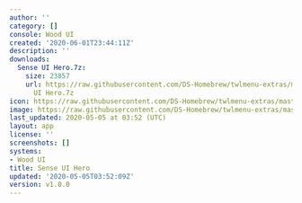 ```yaml
---
author: ''
category: []
console: Wood UI
created: '2020-06-01T23:44:11Z'
description: ''
downloads:
  Sense UI Hero.7z:
    size: 23857
    url: https://raw.githubusercontent.com/DS-Homebrew/twlmenu-extras/master/_nds/TWiLightMenu/akmenu/themes/Sense
      UI Hero.7z
icon: https://raw.githubusercontent.com/DS-Homebrew/twlmenu-extras/master/unistore/icons/ak.png
image: https://raw.githubusercontent.com/DS-Homebrew/twlmenu-extras/master/unistore/icons/ak.png
last_updated: 2020-05-05 at 03:52 (UTC)
layout: app
license: ''
screenshots: []
systems:
- Wood UI
title: Sense UI Hero
updated: '2020-05-05T03:52:09Z'
version: v1.0.0
---
```

